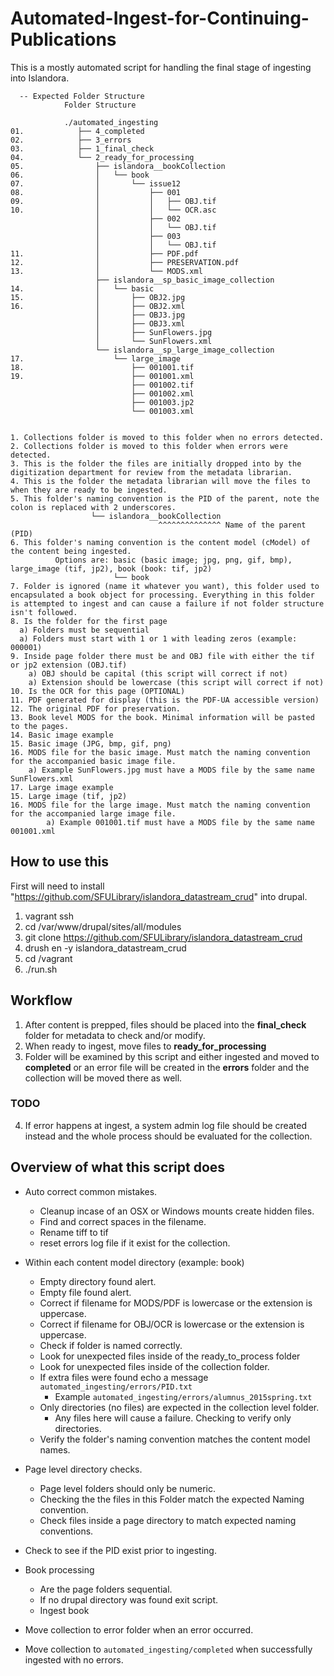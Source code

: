 # Automated-Ingest-for-Continuing-Publications
This is a mostly automated script for handling the final stage of ingesting into Islandora.

```
  -- Expected Folder Structure
            Folder Structure

            ./automated_ingesting
01.            ├── 4_completed
02.            ├── 3_errors
03.            ├── 1_final_check
04.            └── 2_ready_for_processing
05.                ├── islandora__bookCollection
06.                │   └── book
07.                │       └── issue12
08.                │           ├── 001
09.                │           │   ├── OBJ.tif
10.                │           │   └── OCR.asc
                   │           ├── 002
                   │           │   └── OBJ.tif
                   │           ├── 003
                   │           │   └── OBJ.tif
11.                │           ├── PDF.pdf
12.                │           ├── PRESERVATION.pdf
13.                │           └── MODS.xml
                   ├── islandora__sp_basic_image_collection
14.                │   └── basic
15.                │       ├── OBJ2.jpg
16.                │       ├── OBJ2.xml
                   │       ├── OBJ3.jpg
                   │       ├── OBJ3.xml
                   │       ├── SunFlowers.jpg
                   │       └── SunFlowers.xml
                   └── islandora__sp_large_image_collection
17.                    └── large_image
18.                        ├── 001001.tif
19.                        ├── 001001.xml
                           ├── 001002.tif
                           ├── 001002.xml
                           ├── 001003.jp2
                           └── 001003.xml


1. Collections folder is moved to this folder when no errors detected.
2. Collections folder is moved to this folder when errors were detected.
3. This is the folder the files are initially dropped into by the digitization department for review from the metadata librarian.
4. This is the folder the metadata librarian will move the files to when they are ready to be ingested.
5. This folder's naming convention is the PID of the parent, note the colon is replaced with 2 underscores.
                  └── islandora__bookCollection
                                 ^^^^^^^^^^^^^^ Name of the parent (PID)
6. This folder's naming convention is the content model (cModel) of the content being ingested.
          Options are: basic (basic image; jpg, png, gif, bmp), large_image (tif, jp2), book (book: tif, jp2)
                       └── book
7. Folder is ignored (name it whatever you want), this folder used to encapsulated a book object for processing. Everything in this folder is attempted to ingest and can cause a failure if not folder structure isn't followed.
8. Is the folder for the first page
  a) Folders must be sequential
  a) Folders must start with 1 or 1 with leading zeros (example: 000001)
9. Inside page folder there must be and OBJ file with either the tif or jp2 extension (OBJ.tif)
    a) OBJ should be capital (this script will correct if not)
    a) Extension should be lowercase (this script will correct if not)
10. Is the OCR for this page (OPTIONAL)
11. PDF generated for display (this is the PDF-UA accessible version)
12. The original PDF for preservation.
13. Book level MODS for the book. Minimal information will be pasted to the pages.
14. Basic image example
15. Basic image (JPG, bmp, gif, png)
16. MODS file for the basic image. Must match the naming convention for the accompanied basic image file.
    a) Example SunFlowers.jpg must have a MODS file by the same name SunFlowers.xml
17. Large image example
15. Large image (tif, jp2)
16. MODS file for the large image. Must match the naming convention for the accompanied large image file.
        a) Example 001001.tif must have a MODS file by the same name 001001.xml

```
## How to use this
First will need to install "https://github.com/SFULibrary/islandora_datastream_crud" into drupal.
1) vagrant ssh
2) cd /var/www/drupal/sites/all/modules
3) git clone https://github.com/SFULibrary/islandora_datastream_crud
4) drush en -y islandora_datastream_crud
5) cd /vagrant
6) ./run.sh

## Workflow
1) After content is prepped, files should be placed into the __final_check__ folder for metadata to check and/or modify.
2) When ready to ingest, move files to __ready_for_processing__
3) Folder will be examined by this script and either ingested and moved to __completed__ or an error file will be created in the __errors__ folder and the collection will be moved there as well.

### TODO
4) If error happens at ingest, a system admin log file should be created instead and the whole process should be evaluated for the collection.

## Overview of what this script does
- Auto correct common mistakes.
  - Cleanup incase of an OSX or Windows mounts create hidden files.
  - Find and correct spaces in the filename.
  - Rename tiff to tif
  - reset errors log file if it exist for the collection.

- Within each content model directory (example: book)
  - Empty directory found alert.
  - Empty file found alert.
  - Correct if filename for MODS/PDF is lowercase or the extension is uppercase.
  - Correct if filename for OBJ/OCR is lowercase or the extension is uppercase.
  - Check if folder is named correctly.
  - Look for unexpected files inside of the ready_to_process folder
  - Look for unexpected files inside of the collection folder.
  - If extra files were found echo a message `automated_ingesting/errors/PID.txt`
    - Example `automated_ingesting/errors/alumnus_2015spring.txt`
  - Only directories (no files) are expected in the collection level folder.
    - Any files here will cause a failure. Checking to verify only directories.
  - Verify the folder's naming convention matches the content model names.

- Page level directory checks.
  - Page level folders should only be numeric.
  - Checking the the files in this Folder match the expected Naming convention.
  - Check files inside a page directory to match expected naming conventions.

- Check to see if the PID exist prior to ingesting.
- Book processing
  - Are the page folders sequential.
  - If no drupal directory was found exit script.
  - Ingest book

- Move collection to error folder when an error occurred.
- Move collection to `automated_ingesting/completed` when successfully ingested with no errors.
